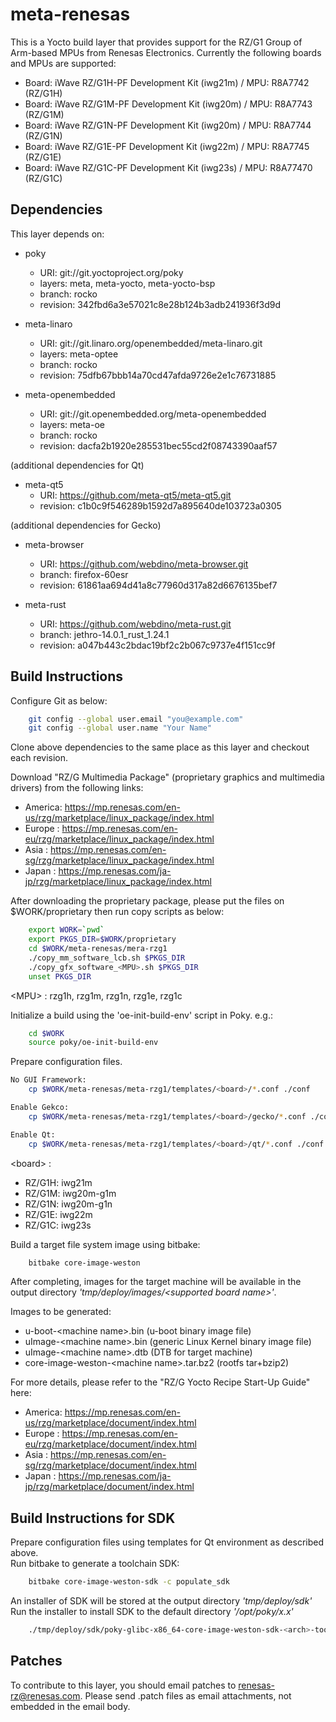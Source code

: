 # meta-renesas

This is a Yocto build layer that provides support for the RZ/G1 Group of Arm-based MPUs from Renesas Electronics.
Currently the following boards and MPUs are supported:

- Board: iWave RZ/G1H-PF Development Kit (iwg21m) / MPU: R8A7742 (RZ/G1H)
- Board: iWave RZ/G1M-PF Development Kit (iwg20m) / MPU: R8A7743 (RZ/G1M)
- Board: iWave RZ/G1N-PF Development Kit (iwg20m) / MPU: R8A7744 (RZ/G1N)
- Board: iWave RZ/G1E-PF Development Kit (iwg22m) / MPU: R8A7745 (RZ/G1E)
- Board: iWave RZ/G1C-PF Development Kit (iwg23s) / MPU: R8A77470 (RZ/G1C)

## Dependencies

This layer depends on:

* poky
  * URI: git://git.yoctoproject.org/poky
  * layers: meta, meta-yocto, meta-yocto-bsp
  * branch: rocko
  * revision: 342fbd6a3e57021c8e28b124b3adb241936f3d9d

* meta-linaro
  * URI: git://git.linaro.org/openembedded/meta-linaro.git
  * layers: meta-optee
  * branch: rocko
  * revision: 75dfb67bbb14a70cd47afda9726e2e1c76731885

* meta-openembedded
  * URI: git://git.openembedded.org/meta-openembedded
  * layers: meta-oe
  * branch: rocko
  * revision: dacfa2b1920e285531bec55cd2f08743390aaf57

(additional dependencies for Qt)

* meta-qt5
  * URI: https://github.com/meta-qt5/meta-qt5.git
  * revision: c1b0c9f546289b1592d7a895640de103723a0305

(additional dependencies for Gecko)

* meta-browser
  * URI: https://github.com/webdino/meta-browser.git
  * branch: firefox-60esr
  * revision: 61861aa694d41a8c77960d317a82d6676135bef7

* meta-rust
  * URI: https://github.com/webdino/meta-rust.git
  * branch: jethro-14.0.1_rust_1.24.1
  * revision: a047b443c2bdac19bf2c2b067c9737e4f151cc9f

## Build Instructions

Configure Git as below:

```bash
    git config --global user.email "you@example.com"
    git config --global user.name "Your Name"
```

Clone above dependencies to the same place as this layer and checkout each revision.

Download "RZ/G Multimedia Package" (proprietary graphics and multimedia drivers) from the following links:

* America: https://mp.renesas.com/en-us/rzg/marketplace/linux_package/index.html
* Europe : https://mp.renesas.com/en-eu/rzg/marketplace/linux_package/index.html
* Asia : https://mp.renesas.com/en-sg/rzg/marketplace/linux_package/index.html
* Japan : https://mp.renesas.com/ja-jp/rzg/marketplace/linux_package/index.html

After downloading the proprietary package, please put the files on $WORK/proprietary then run copy scripts as below:

```bash
    export WORK=`pwd`
    export PKGS_DIR=$WORK/proprietary
    cd $WORK/meta-renesas/mera-rzg1
    ./copy_mm_software_lcb.sh $PKGS_DIR
    ./copy_gfx_software_<MPU>.sh $PKGS_DIR
    unset PKGS_DIR
```
\<MPU\> : rzg1h, rzg1m, rzg1n, rzg1e, rzg1c

Initialize a build using the 'oe-init-build-env' script in Poky. e.g.:

```bash
    cd $WORK
    source poky/oe-init-build-env
```

Prepare configuration files.

```bash
No GUI Framework:
    cp $WORK/meta-renesas/meta-rzg1/templates/<board>/*.conf ./conf

Enable Gekco:
    cp $WORK/meta-renesas/meta-rzg1/templates/<board>/gecko/*.conf ./conf

Enable Qt:
    cp $WORK/meta-renesas/meta-rzg1/templates/<board>/qt/*.conf ./conf
```
\<board\> :
  * RZ/G1H: iwg21m
  * RZ/G1M: iwg20m-g1m
  * RZ/G1N: iwg20m-g1n
  * RZ/G1E: iwg22m
  * RZ/G1C: iwg23s

Build a target file system image using bitbake:

```bash
    bitbake core-image-weston
```

After completing, images for the target machine will be available in the output directory _'tmp/deploy/images/\<supported board name\>'_.

Images to be generated:
  * u-boot-\<machine name\>.bin (u-boot binary image file)
  * uImage-\<machine name\>.bin (generic Linux Kernel binary image file)
  * uImage-\<machine name\>.dtb (DTB for target machine)
  * core-image-weston-\<machine name\>.tar.bz2 (rootfs tar+bzip2)

For more details, please refer to the "RZ/G Yocto Recipe Start-Up Guide" here:

* America: https://mp.renesas.com/en-us/rzg/marketplace/document/index.html
* Europe : https://mp.renesas.com/en-eu/rzg/marketplace/document/index.html
* Asia : https://mp.renesas.com/en-sg/rzg/marketplace/document/index.html
* Japan : https://mp.renesas.com/ja-jp/rzg/marketplace/document/index.html

## Build Instructions for SDK

Prepare configuration files using templates for Qt environment as described above.  
Run bitbake to generate a toolchain SDK:

```bash
    bitbake core-image-weston-sdk -c populate_sdk
```

An installer of SDK will be stored at the output directory _'tmp/deploy/sdk'_  
Run the installer to install SDK to the default directory _'/opt/poky/x.x'_

```bash
    ./tmp/deploy/sdk/poky-glibc-x86_64-core-image-weston-sdk-<arch>-toolchain-2.4.2.sh
```


## Patches

To contribute to this layer, you should email patches to renesas-rz@renesas.com. Please send .patch files as email attachments, not embedded in the email body.
